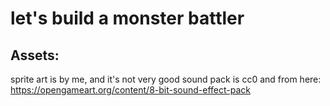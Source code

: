 # let's build a monster battler


## Assets:
sprite art is by me, and it's not very good
sound pack is cc0 and from here: https://opengameart.org/content/8-bit-sound-effect-pack
